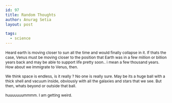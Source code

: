 ```yaml
---
id: 97
title: Random Thoughts
author: Anurag Setia
layout: post

tags:
  - science
---
```

<span style="font-size:85%;"></span>

<span style="font-size:85%;">Heard earth is moving closer to sun all the time and would finally collapse in it. If thats the case, Venus must be moving closer to the position that Earth was in a few million or billion years back and may be able to support life pretty soon.. i mean a few thousand years. How about we immigrate to Venus, then.</span>

<span style="font-size:85%;">We think space is endless, is it really ? No one is really sure. May be its a huge ball with a thick shell and vacuum inside, obviously with all the galaxies and stars that we see. But then, whats beyond or outside that ball.</span>

<span style="font-size:85%;">huuuuuuummmm. I am getting weird.</span>